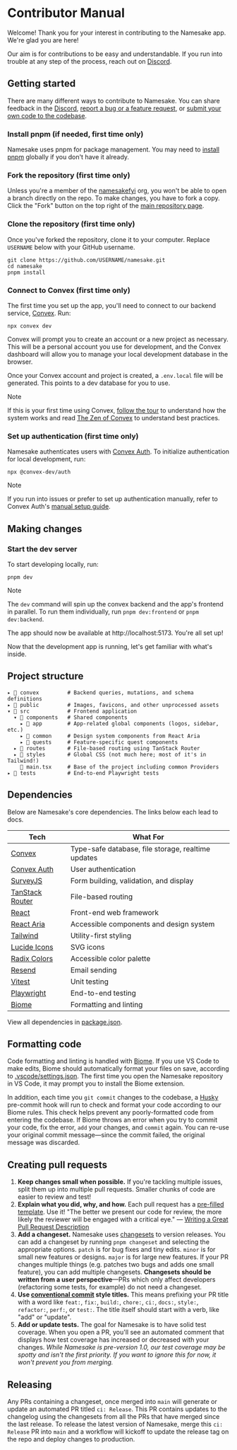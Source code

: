 # Contributor Manual

Welcome! Thank you for your interest in contributing to the Namesake app. We're glad you are here!

Our aim is for contributions to be easy and understandable. If you run into trouble at any step of the process, reach out on [Discord](https://namesake.fyi/chat).

## Getting started

There are many different ways to contribute to Namesake. You can share feedback in the [Discord](https://namesake.fyi), [report a bug or a feature request](https://github.com/namesakefyi/namesake/issues), or [submit your own code to the codebase](https://github.com/namesakefyi/namesake/pulls).

### Install pnpm (if needed, first time only)

Namesake uses pnpm for package management. You may need to [install pnpm](https://pnpm.io/installation) globally if you don't have it already.

### Fork the repository (first time only)

Unless you're a member of the [namesakefyi](https://github.com/namesakefyi) org, you won't be able to open a branch directly on the repo. To make changes, you have to fork a copy. Click the "Fork" button on the top right of the [main repository page](https://github.com/namesakefyi/namesake/).

### Clone the repository (first time only)

Once you've forked the repository, clone it to your computer. Replace `USERNAME` below with your GitHub username.

```shell
git clone https://github.com/USERNAME/namesake.git
cd namesake
pnpm install
```

### Connect to Convex (first time only)

The first time you set up the app, you'll need to connect to our backend service, [Convex](https://www.convex.dev/). Run:

```shell
npx convex dev
```

Convex will prompt you to create an account or a new project as necessary. This will be a personal account you use for development, and the Convex dashboard will allow you to manage your local development database in the browser.

Once your Convex account and project is created, a `.env.local` file will be generated. This points to a dev database for you to use.

> [!NOTE]
> If this is your first time using Convex, [follow the tour](https://docs.convex.dev/get-started) to understand how the system works and read [The Zen of Convex](https://docs.convex.dev/zen) to understand best practices.

### Set up authentication (first time only)

Namesake authenticates users with [Convex Auth](https://labs.convex.dev/auth). To initialize authentication for local development, run:

```shell
npx @convex-dev/auth
```

> [!NOTE]
> If you run into issues or prefer to set up authentication manually, refer to Convex Auth's [manual setup guide](https://labs.convex.dev/auth/setup/manual).

## Making changes

### Start the dev server

To start developing locally, run:

```shell
pnpm dev
```

> [!NOTE]
> The `dev` command will spin up the convex backend and the app's frontend in parallel. To run them individually, run `pnpm dev:frontend` or `pnpm dev:backend`.

The app should now be available at http://localhost:5173. You're all set up!

Now that the development app is running, let's get familiar with what's inside.

## Project structure

```shell
▸ 📂 convex         # Backend queries, mutations, and schema definitions
▸ 📂 public         # Images, favicons, and other unprocessed assets
▾ 📂 src            # Frontend application
  ▾ 📂 components   # Shared components
    ▸ 📂 app        # App-related global components (logos, sidebar, etc.)
    ▸ 📂 common     # Design system components from React Aria
    ▸ 📂 quests     # Feature-specific quest components
  ▸ 📂 routes       # File-based routing using TanStack Router
  ▸ 📂 styles       # Global CSS (not much here; most of it's in Tailwind!)
    📄 main.tsx     # Base of the project including common Providers
▸ 📂 tests          # End-to-end Playwright tests
```

## Dependencies

Below are Namesake's core dependencies. The links below each lead to docs.

| Tech                                                                                | What For                                           |
| ----------------------------------------------------------------------------------- | -------------------------------------------------- |
| [Convex](https://docs.convex.dev/)                                                  | Type-safe database, file storage, realtime updates |
| [Convex Auth](https://labs.convex.dev/auth)                                         | User authentication                                |
| [SurveyJS](https://surveyjs.io/documentation)                                       | Form building, validation, and display             |
| [TanStack Router](https://tanstack.com/router/latest/docs/framework/react/overview) | File-based routing                                 |
| [React](https://react.dev/reference/react)                                          | Front-end web framework                            |
| [React Aria](https://react-spectrum.adobe.com/react-aria)                           | Accessible components and design system            |
| [Tailwind](https://tailwindcss.com/docs)                                            | Utility-first styling                              |
| [Lucide Icons](https://lucide.dev/icons/)                                           | SVG icons                                          |
| [Radix Colors](https://www.radix-ui.com/colors)                                     | Accessible color palette                           |
| [Resend](https://resend.com/docs)                                                   | Email sending                                      |
| [Vitest](https://vitest.dev/guide/)                                                 | Unit testing                                       |
| [Playwright](https://playwright.dev/docs)                                           | End-to-end testing                                 |
| [Biome](https://biomejs.dev/)                                                       | Formatting and linting                             |

View all dependencies in [package.json](/package.json).

## Formatting code

Code formatting and linting is handled with [Biome](https://biomejs.dev/). If you use VS Code to make edits, Biome should automatically format your files on save, according to [.vscode/settings.json](https://github.com/namesakefyi/namesake/blob/main/.vscode/settings.json). The first time you open the Namesake repository in VS Code, it may prompt you to install the Biome extension.

In addition, each time you `git commit` changes to the codebase, a [Husky](https://typicode.github.io/husky/) pre-commit hook will run to check and format your code according to our Biome rules. This check helps prevent any poorly-formatted code from entering the codebase. If Biome throws an error when you try to commit your code, fix the error, `add` your changes, and `commit` again. You can re-use your original commit message—since the commit failed, the original message was discarded.

## Creating pull requests

1. **Keep changes small when possible.** If you're tackling multiple issues, split them up into multiple pull requests. Smaller chunks of code are easier to review and test!
2. **Explain what you did, why, and how.** Each pull request has a [pre-filled template](https://github.com/namesakefyi/namesake/blob/main/.github/pull_request_template.md?plain=1). Use it! "The better we present our code for review, the more likely the reviewer will be engaged with a critical eye." — [Writing a Great Pull Request Description](https://www.pullrequest.com/blog/writing-a-great-pull-request-description/)
3. **Add a changeset.** Namesake uses [changesets](https://github.com/changesets/changesets) to version releases. You can add a changeset by running `pnpm changeset` and selecting the appropriate options. `patch` is for bug fixes and tiny edits. `minor` is for small new features or designs. `major` is for large new features. If your PR changes multiple things (e.g. patches two bugs and adds one small feature), you can add multiple changesets. **Changesets should be written from a user perspective**—PRs which only affect developers (refactoring some tests, for example) do not need a changeset.
4. **Use [conventional commit](https://www.conventionalcommits.org/en/v1.0.0/) style titles.** This means prefixing your PR title with a word like `feat:`, `fix:`, `build:`, `chore:`, `ci:`, `docs:`, `style:`, `refactor:`, `perf:`, or `test:`. The title itself should start with a verb, like "add" or "update".
5. **Add or update tests.** The goal for Namesake is to have solid test coverage. When you open a PR, you'll see an automated comment that displays how test coverage has increased or decreased with your changes. _While Namesake is pre-version 1.0, our test coverage may be spotty and isn't the first priority. If you want to ignore this for now, it won't prevent you from merging._

## Releasing

Any PRs containing a changeset, once merged into `main` will generate or update an automated PR titled `ci: Release`. This PR contains updates to the changelog using the changesets from all the PRs that have merged since the last release. To release the latest version of Namesake, merge this `ci: Release` PR into `main` and a workflow will kickoff to update the release tag on the repo and deploy changes to production.
